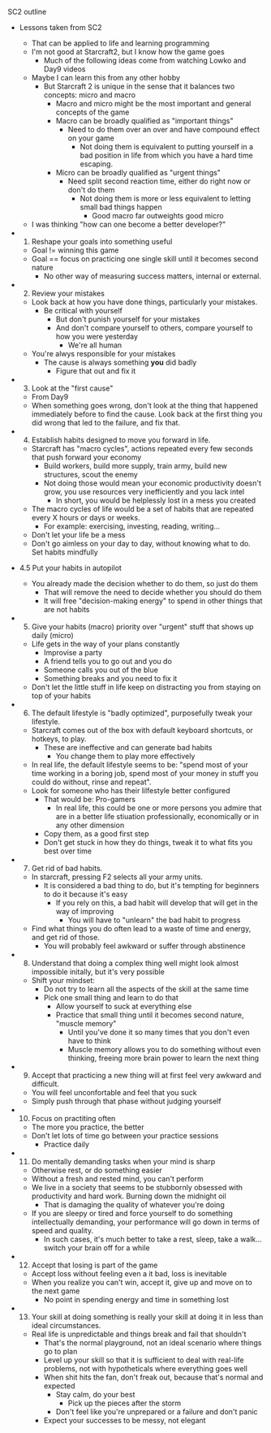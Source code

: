 SC2 outline

- Lessons taken from SC2
  - That can be applied to life and learning programming
  - I'm not good at Starcraft2, but I know how the game goes
    - Much of the following ideas come from watching Lowko and Day9 videos
  - Maybe I can learn this from any other hobby
    - But Starcraft 2 is unique in the sense that it balances two concepts: micro and macro
      - Macro and micro might be the most important and general concepts of the game
      - Macro can be broadly qualified as "important things"
        - Need to do them over an over and have compound effect on your game
          - Not doing them is equivalent to putting yourself in a bad position in life from which you have a hard time escaping.
      - Micro can be broadly qualified as "urgent things"
        - Need split second reaction time, either do right now or don't do them
          - Not doing them is more or less equivalent to letting small bad things happen
            - Good macro far outweights good micro
  - I was thinking "how can one become a better developer?"

- 1. Reshape your goals into something useful
  - Goal != winning this game
  - Goal == focus on practicing one single skill until it becomes second nature
    - No other way of measuring success matters, internal or external.

- 2. Review your mistakes
  - Look back at how you have done things, particularly your mistakes.
    - Be critical with yourself
      - But don't punish yourself for your mistakes
      - And don't compare yourself to others, compare yourself to how you were yesterday
        - We're all human
  - You're alwys responsible for your mistakes
    - The cause is always something **you** did badly
      - Figure that out and fix it

- 3. Look at the "first cause"
  - From Day9
  - When something goes wrong, don't look at the thing that happened immediately before to find the cause. Look back at the first thing you did wrong that led to the failure, and fix that.

- 4. Establish habits designed to move you forward in life.
  - Starcraft has "macro cycles", actions repeated every few seconds that push forward your economy
    - Build workers, build more supply, train army, build new structures, scout the enemy
    - Not doing those would mean your economic productivity doesn't grow, you use resources very inefficiently and you lack intel
      - In short, you would be helplessly lost in a mess you created
  - The macro cycles of life would be a set of habits that are repeated every X hours or days or weeks.
    - For example: exercising, investing, reading, writing...
  - Don't let your life be a mess
  - Don't go aimless on your day to day, without knowing what to do. Set habits mindfully

- 4.5 Put your habits in autopilot
  - You already made the decision whether to do them, so just do them
    - That will remove the need to decide whether you should do them
    - It will free "decision-making energy" to spend in other things that are not habits

- 5. Give your habits (macro) priority over "urgent" stuff that shows up daily (micro)
  - Life gets in the way of your plans constantly
    - Improvise a party
    - A friend tells you to go out and you do
    - Someone calls you out of the blue
    - Something breaks and you need to fix it
  - Don't let the little stuff in life keep on distracting you from staying on top of your habits

- 6. The default lifestyle is "badly optimized", purposefully tweak your lifestyle.
  - Starcraft comes out of the box with default keyboard shortcuts, or hotkeys, to play.
    - These are ineffective and can generate bad habits
      - You change them to play more effectively
  - In real life, the default lifestyle seems to be: "spend most of your time working in a boring job, spend most of your money in stuff you could do without, rinse and repeat".
  - Look for someone who has their lilfestyle better configured
    - That would be: Pro-gamers
      - In real life, this could be one or more persons you admire that are in a better life stiuation professionally, economically or in any other dimension
    - Copy them, as a good first step
    - Don't get stuck in how they do things, tweak it to what fits you best over time

- 7. Get rid of bad habits.
  - In starcraft, pressing F2 selects all your army units.
    - It is considered a bad thing to do, but it's tempting for beginners to do it because it's easy
      - If you rely on this, a bad habit will develop that will get in the way of improving
        - You will have to "unlearn" the bad habit to progress
  - Find what things you do often lead to a waste of time and energy, and get rid of those.
    - You will probably feel awkward or suffer through abstinence

- 8. Understand that doing a complex thing well might look almost impossible initally, but it's very possible
  - Shift your mindset:
    - Do not try to learn all the aspects of the skill at the same time
    - Pick one small thing and learn to do that
      - Allow yourself to suck at everything else
      - Practice that small thing until it becomes second nature, "muscle memory"
        - Until you've done it so many times that you don't even have to think
        - Muscle memory allows you to do something without even thinking, freeing more brain power to learn the next thing

- 9. Accept that practicing a new thing will at first feel very awkward and difficult.
  - You will feel unconfortable and feel that you suck
  - Simply push through that phase without judging yourself

- 10. Focus on practiting often
  - The more you practice, the better
  - Don't let lots of time go between your practice sessions
    - Practice daily

- 11. Do mentally demanding tasks when your mind is sharp
  - Otherwise rest, or do something easier
  - Without a fresh and rested mind, you can't perform
  - We live in a society that seems to be stubbornly obsessed with productivity and hard work. Burning down the midnight oil
    - That is damaging the quality of whatever you're doing
  - If you are sleepy or tired and force yourself to do something intellectually demanding, your performance will go down in terms of speed and quality.
    - In such cases, it's much better to take a rest, sleep, take a walk... switch your brain off for a while

- 12. Accept that losing is part of the game
  - Accept loss without feeling even a it bad, loss is inevitable
  - When you realize you can't win, accept it, give up and move on to the next game
    - No point in spending energy and time in something lost

- 13. Your skill at doing something is really your skill at doing it in less than ideal circumstances.
  - Real life is unpredictable and things break and fail that shouldn't
    - That's the normal playground, not an ideal scenario where things go to plan
    - Level up your skill so that it is sufficient to deal with real-life problems, not with hypotheticals where everything goes well
    - When shit hits the fan, don't freak out, because that's normal and expected
      - Stay calm, do your best
        - Pick up the pieces after the storm
      - Don't feel like you're unprepared or a failure and don't panic
    - Expect your successes to be messy, not elegant
